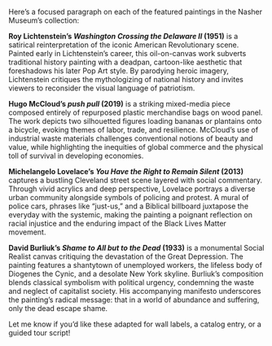 Here’s a focused paragraph on each of the featured paintings in the Nasher Museum’s collection:

**Roy Lichtenstein’s *Washington Crossing the Delaware II* (1951)** is a satirical reinterpretation of the iconic American Revolutionary scene. Painted early in Lichtenstein’s career, this oil-on-canvas work subverts traditional history painting with a deadpan, cartoon-like aesthetic that foreshadows his later Pop Art style. By parodying heroic imagery, Lichtenstein critiques the mythologizing of national history and invites viewers to reconsider the visual language of patriotism.

**Hugo McCloud’s *push pull* (2019)** is a striking mixed-media piece composed entirely of repurposed plastic merchandise bags on wood panel. The work depicts two silhouetted figures loading bananas or plantains onto a bicycle, evoking themes of labor, trade, and resilience. McCloud’s use of industrial waste materials challenges conventional notions of beauty and value, while highlighting the inequities of global commerce and the physical toll of survival in developing economies.

**Michelangelo Lovelace’s *You Have the Right to Remain Silent* (2013)** captures a bustling Cleveland street scene layered with social commentary. Through vivid acrylics and deep perspective, Lovelace portrays a diverse urban community alongside symbols of policing and protest. A mural of police cars, phrases like “just-us,” and a Biblical billboard juxtapose the everyday with the systemic, making the painting a poignant reflection on racial injustice and the enduring impact of the Black Lives Matter movement.

**David Burliuk’s *Shame to All but to the Dead* (1933)** is a monumental Social Realist canvas critiquing the devastation of the Great Depression. The painting features a shantytown of unemployed workers, the lifeless body of Diogenes the Cynic, and a desolate New York skyline. Burliuk’s composition blends classical symbolism with political urgency, condemning the waste and neglect of capitalist society. His accompanying manifesto underscores the painting’s radical message: that in a world of abundance and suffering, only the dead escape shame.

Let me know if you’d like these adapted for wall labels, a catalog entry, or a guided tour script!
